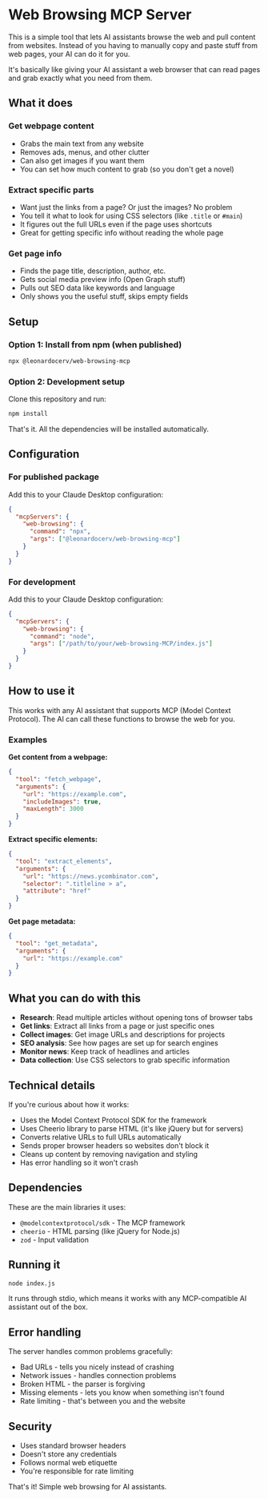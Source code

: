 # Web Browsing MCP Server

This is a simple tool that lets AI assistants browse the web and pull content from websites. Instead of you having to manually copy and paste stuff from web pages, your AI can do it for you.

It's basically like giving your AI assistant a web browser that can read pages and grab exactly what you need from them.

## What it does

### Get webpage content
- Grabs the main text from any website
- Removes ads, menus, and other clutter
- Can also get images if you want them
- You can set how much content to grab (so you don't get a novel)

### Extract specific parts
- Want just the links from a page? Or just the images? No problem
- You tell it what to look for using CSS selectors (like `.title` or `#main`)
- It figures out the full URLs even if the page uses shortcuts
- Great for getting specific info without reading the whole page

### Get page info
- Finds the page title, description, author, etc.
- Gets social media preview info (Open Graph stuff)
- Pulls out SEO data like keywords and language
- Only shows you the useful stuff, skips empty fields

## Setup

### Option 1: Install from npm (when published)
```bash
npx @leonardocerv/web-browsing-mcp
```

### Option 2: Development setup
Clone this repository and run:

```bash
npm install
```

That's it. All the dependencies will be installed automatically.

## Configuration

### For published package
Add this to your Claude Desktop configuration:

```json
{
  "mcpServers": {
    "web-browsing": {
      "command": "npx",
      "args": ["@leonardocerv/web-browsing-mcp"]
    }
  }
}
```

### For development
Add this to your Claude Desktop configuration:

```json
{
  "mcpServers": {
    "web-browsing": {
      "command": "node",
      "args": ["/path/to/your/web-browsing-MCP/index.js"]
    }
  }
}
```

## How to use it

This works with any AI assistant that supports MCP (Model Context Protocol). The AI can call these functions to browse the web for you.

### Examples

**Get content from a webpage:**
```json
{
  "tool": "fetch_webpage",
  "arguments": {
    "url": "https://example.com",
    "includeImages": true,
    "maxLength": 3000
  }
}
```

**Extract specific elements:**
```json
{
  "tool": "extract_elements", 
  "arguments": {
    "url": "https://news.ycombinator.com",
    "selector": ".titleline > a",
    "attribute": "href"
  }
}
```

**Get page metadata:**
```json
{
  "tool": "get_metadata",
  "arguments": {
    "url": "https://example.com"
  }
}
```

## What you can do with this

- **Research**: Read multiple articles without opening tons of browser tabs
- **Get links**: Extract all links from a page or just specific ones
- **Collect images**: Get image URLs and descriptions for projects
- **SEO analysis**: See how pages are set up for search engines
- **Monitor news**: Keep track of headlines and articles
- **Data collection**: Use CSS selectors to grab specific information

## Technical details

If you're curious about how it works:

- Uses the Model Context Protocol SDK for the framework
- Uses Cheerio library to parse HTML (it's like jQuery but for servers)
- Converts relative URLs to full URLs automatically  
- Sends proper browser headers so websites don't block it
- Cleans up content by removing navigation and styling
- Has error handling so it won't crash

## Dependencies

These are the main libraries it uses:
- `@modelcontextprotocol/sdk` - The MCP framework
- `cheerio` - HTML parsing (like jQuery for Node.js)  
- `zod` - Input validation

## Running it

```bash
node index.js
```

It runs through stdio, which means it works with any MCP-compatible AI assistant out of the box.

## Error handling

The server handles common problems gracefully:

- Bad URLs - tells you nicely instead of crashing
- Network issues - handles connection problems  
- Broken HTML - the parser is forgiving
- Missing elements - lets you know when something isn't found
- Rate limiting - that's between you and the website

## Security

- Uses standard browser headers
- Doesn't store any credentials  
- Follows normal web etiquette
- You're responsible for rate limiting

That's it! Simple web browsing for AI assistants.
